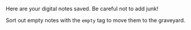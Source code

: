 
Here are your digital notes saved. Be careful not to add junk!

Sort out empty notes with the `empty` tag to move them to the graveyard.
